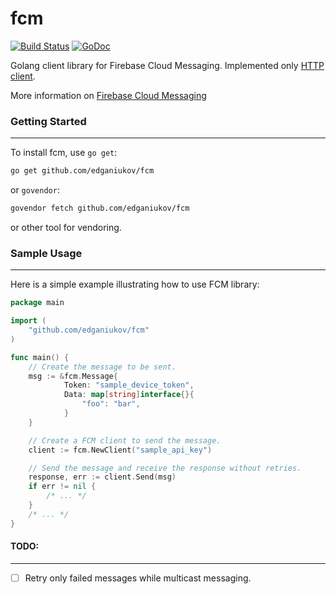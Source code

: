 # fcm
[![Build Status](https://travis-ci.org/edganiukov/fcm.svg?branch=master)](https://travis-ci.org/edganiukov/fcm)
[![GoDoc](https://godoc.org/github.com/edganiukov/fcm?status.svg)](https://godoc.org/github.com/edganiukov/fcm)

Golang client library for Firebase Cloud Messaging. Implemented only [HTTP client](https://firebase.google.com/docs/cloud-messaging/http-server-ref#downstream).

More information on [Firebase Cloud Messaging](https://firebase.google.com/docs/cloud-messaging/)

### Getting Started
-------------------
To install fcm, use `go get`:

```bash
go get github.com/edganiukov/fcm
```
or `govendor`:

```bash
govendor fetch github.com/edganiukov/fcm
```
or other tool for vendoring.

### Sample Usage
----------------
Here is a simple example illustrating how to use FCM library:
```go
package main

import (
	"github.com/edganiukov/fcm"
)

func main() {
	// Create the message to be sent.
	msg := &fcm.Message{
     		Token: "sample_device_token",
      		Data: map[string]interface{}{
         		"foo": "bar",
      		}
  	}

	// Create a FCM client to send the message.
	client := fcm.NewClient("sample_api_key")

	// Send the message and receive the response without retries.
	response, err := client.Send(msg)
	if err != nil {
		/* ... */
	}
	/* ... */
}
```


#### TODO:
---------
- [ ] Retry only failed messages while multicast messaging.
